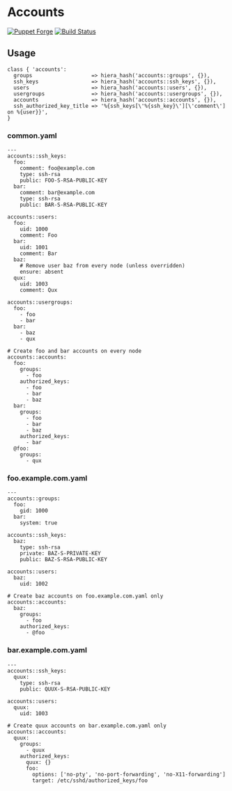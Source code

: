 Accounts
========

[![Puppet Forge](http://img.shields.io/puppetforge/v/camptocamp/accounts.svg)](https://forge.puppetlabs.com/camptocamp/accounts)
[![Build Status](https://travis-ci.org/camptocamp/puppet-accounts.png?branch=master)](https://travis-ci.org/camptocamp/puppet-accounts)

Usage
-----

```puppet
class { 'accounts':
  groups                   => hiera_hash('accounts::groups', {}),
  ssh_keys                 => hiera_hash('accounts::ssh_keys', {}),
  users                    => hiera_hash('accounts::users', {}),
  usergroups               => hiera_hash('accounts::usergroups', {}),
  accounts                 => hiera_hash('accounts::accounts', {}),
  ssh_authorized_key_title => '%{ssh_keys[\'%{ssh_key}\'][\'comment\'] on %{user}}',
}
```

### common.yaml
```
---
accounts::ssh_keys:
  foo:
    comment: foo@example.com
    type: ssh-rsa
    public: FOO-S-RSA-PUBLIC-KEY
  bar:
    comment: bar@example.com
    type: ssh-rsa
    public: BAR-S-RSA-PUBLIC-KEY

accounts::users:
  foo:
    uid: 1000
    comment: Foo
  bar:
    uid: 1001
    comment: Bar
  baz:
    # Remove user baz from every node (unless overridden)
    ensure: absent
  qux:
    uid: 1003
    comment: Qux

accounts::usergroups:
  foo:
    - foo
    - bar
  bar:
    - baz
    - qux

# Create foo and bar accounts on every node
accounts::accounts:
  foo:
    groups:
      - foo
    authorized_keys:
      - foo
      - bar
      - baz
  bar:
    groups:
      - foo
      - bar
      - baz
    authorized_keys:
      - bar
  @foo:
    groups:
      - qux
```

### foo.example.com.yaml
```
---
accounts::groups:
  foo:
    gid: 1000
  bar:
    system: true

accounts::ssh_keys:
  baz:
    type: ssh-rsa
    private: BAZ-S-PRIVATE-KEY
    public: BAZ-S-RSA-PUBLIC-KEY

accounts::users:
  baz:
    uid: 1002

# Create baz accounts on foo.example.com.yaml only
accounts::accounts:
  baz:
    groups:
      - foo
    authorized_keys:
      - @foo
```

### bar.example.com.yaml
```
---
accounts::ssh_keys:
  quux:
    type: ssh-rsa
    public: QUUX-S-RSA-PUBLIC-KEY

accounts::users:
  quux:
    uid: 1003

# Create quux accounts on bar.example.com.yaml only
accounts::accounts:
  quux:
    groups:
      - quux
    authorized_keys:
      quux: {}
      foo:
        options: ['no-pty', 'no-port-forwarding', 'no-X11-forwarding']
        target: /etc/sshd/authorized_keys/foo
```
